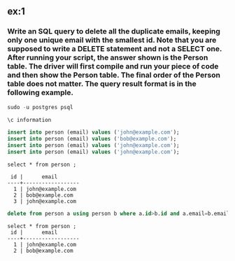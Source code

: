## ex:1

### Write an SQL query to delete all the duplicate emails, keeping only one unique email with the smallest id. Note that you are supposed to write a DELETE statement and not a SELECT one. After running your script, the answer shown is the Person table. The driver will first compile and run your piece of code and then show the Person table. The final order of the Person table does not matter. The query result format is in the following example.


```sql
sudo -u postgres psql 
``` 
```sql
\c information
```
```sql
insert into person (email) values ('john@example.com');
insert into person (email) values ('bob@example.com');
insert into person (email) values ('john@example.com');
insert into person (email) values ('john@example.com');
```

```
select * from person ;

 id |      email       
----+------------------
  1 | john@example.com
  2 | bob@example.com
  3 | john@example.com
```

```sql
delete from person a using person b where a.id>b.id and a.email=b.email;
```
```
select * from person ;
 id |      email       
----+------------------
  1 | john@example.com
  2 | bob@example.com
```
